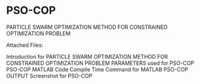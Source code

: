 # PSO-COP

PARTICLE SWARM OPTIMIZATION METHOD FOR CONSTRAINED OPTIMIZATION PROBLEM

Attached Files:

Introduction for PARTICLE SWARM OPTIMIZATION METHOD FOR CONSTRAINED OPTIMIZATION PROBLEM
PARAMETERS used for PSO-COP
PSO-COP MATLAB Code
Compile Time Command for MATLAB PSO-COP
OUTPUT Screenshot for PSO-COP

